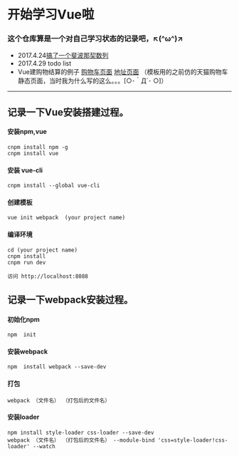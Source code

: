 ﻿# 开始学习Vue啦
### 这个仓库算是一个对自己学习状态的记录吧，↖(^ω^)↗
* 2017.4.24[搞了一个斐波那契数列](https://catsugar.github.io/Learn-Vue/myVueAPP-1/MyVueAPP-1.html)
* 2017.4.29  todo list
* Vue建购物结算的例子
[购物车页面](https://catsugar.github.io/Learn-Vue/myVueAPP-3/shopcar.html)
[地址页面](https://catsugar.github.io/Learn-Vue/myVueAPP-3/address.html)
（模板用的之前仿的天猫购物车静态页面，当时我为什么写的这么。。。[○･｀Д´･ ○]）
***
## 记录一下Vue安装搭建过程。

#### 安装npm,vue

```
cnpm install npm -g
cnpm install vue
```
#### 安装 vue-cli

```
cnpm install --global vue-cli

```
#### 创建模板

```
vue init webpack  (your project name)

```

#### 编译环境
```
cd (your project name)
cnpm install
cnpm run dev

访问 http://localhost:8088
```
## 记录一下webpack安装过程。

#### 初始化npm

```
npm  init

```
#### 安装webpack

```
npm  install webpack --save-dev

```
#### 打包

```
webpack （文件名） （打包后的文件名）
```
#### 安装loader

```
npm install style-loader css-loader --save-dev
webpack （文件名） （打包后的文件名） --module-bind 'css=style-loader!css-loader' --watch
```